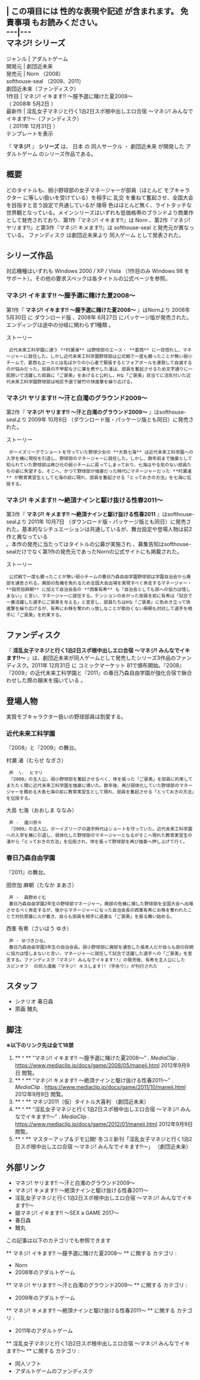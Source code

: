 |  この項目には **性的な表現や記述** が含まれます。  免責事項  もお読みください。  
---|---  
マネジ! シリーズ  
---  
ジャンル  |  アダルトゲーム   
開発元  |  劇団近未来   
発売元  |  Norn  （2008）   
softhouse-seal  （2009、2011）  
劇団近未来（ファンディスク）  
1作目  |  マネジ! イキます!! 〜膣予選に賭けた夏2008〜   
（  2008年  5月2日  ）  
最新作  |  淫乱女子マネジと行く1泊2日スポ根中出しエロ合宿 〜マネジ! みんなでイキます!!〜（ファンディスク）   
（  2011年  12月31日  ）  
テンプレートを表示  
  
『 **マネジ!** 』 **シリーズ** は、  日本  の  同人サークル  ・  劇団近未来  が開発した  アダルトゲーム  のシリーズ作品である。

##  概要



どのタイトルも、弱小野球部の女子マネージャーが部員（ほとんど  モブキャラクター  に等しい扱いを受けている）を相手に  乱交
を重ねて奮起させ、全国大会を目指すと言う設定で共通しているが  陵辱
色はほとんど無く、ライトタッチな世界観となっている。メインシリーズはいずれも低価格帯のブランドより商業作として発売されており、第1作『マネジ!
イキます!!』は  Norn  、第2作『マネジ! ヤリます!!』と第3作『マネジ! キメます!!』は  softhouse-seal
と発売元が異なっている。  ファンディスク  は劇団近未来より  同人ゲーム  として発表された。

##  シリーズ作品



対応機種はいずれも  Windows 2000  /  XP  /  Vista  （1作目のみ  Windows 98
をサポート）。その他の要求スペックは各タイトルの公式ページを参照。

###  マネジ! イキます!! 〜膣予選に賭けた夏2008〜



第1作『 **マネジ! イキます!! 〜膣予選に賭けた夏2008〜** 』はNornより  2008年  5月30日  に  ダウンロード版  、2008年
6月27日  にパッケージ版が発売された。エンディングは途中の分岐に関わらず1種類    。

ストーリー

     近代未来工科学園に通う **村瀬渚** は野球部のエース・ **葛西** に一目惚れし、マネージャーに就任した。しかし近代未来工科学園野球部は公式戦で一度も勝ったことが無い弱小チームで、葛西もエースとは名ばかりの小心者で緊張するとフォアボールを連発して自滅するのが悩みだった。部員の不甲斐なさに業を煮やした渚は、部員を奮起させるため文字通りに一肌脱いで活躍した部員に「ご褒美」をあげると公約し、Hな「ご褒美」目当てに活気付いた近代未来工科学園野球部は地区予選で破竹の快進撃を繰り広げる。 

###  マネジ! ヤリます!! 〜汗と白濁のグラウンド2009〜



第2作『 **マネジ! ヤリます!! 〜汗と白濁のグラウンド2009〜** 』はsofthouse-sealより  2009年  10月9日
（ダウンロード版・パッケージ版とも同日）に発売された。

ストーリー

     ボーイズリーグでショートを守っていた野球少女の **大島七海** は近代未来工科学園への入学を機に現役を引退し、野球部のマネージャーに就任した。しかし、数年前まで強豪として知られていた野球部は再び元の弱小チームに戻ってしまっており、七海はやる気のない部員たちの姿に失望する。そこへ、かつて野球部が強豪だった時代にマネージャーだった **村瀬渚** が教育実習生として七海の前に現れ、部員を奮起させる「とっておきの方法」を七海に伝授する。 

###  マネジ! キメます!! 〜絶頂ナインと駆け抜ける性春2011〜



第3作『 **マネジ! キメます!! 〜絶頂ナインと駆け抜ける性春2011** 』はsofthouse-sealより  2011年  10月7日
（ダウンロード版・パッケージ版とも同日）に発売された。基本的なシチュエーションは共通しているが、舞台設定や登場人物は前2作と異なっている  
。本作の発売に当たってはタイトルの公募が実施され    、募集告知はsofthouse-
sealだけでなく第1作の発売元であったNornの公式サイトにも掲載された。

ストーリー

     公式戦で一度も勝ったことが無い弱小チームの春日乃森自由学園野球部は学園自治会から廃部を通告される。廃部の危機を免れるため全国大会出場を実現すべく奔走するマネージャー・ **田奈加麻朝** に加えて自治会長の **西峯有希** も「自治会としても部への協力は惜しまない」と言い、マネージャーに就任する。テンションのあがった部員を前に有希は「試合で一番活躍した選手にご褒美を与える」と宣言し、部員たちはHな「ご褒美」に色めき立って快進撃を繰り広げるが、有希にお株を奪われっ放しなことが面白くない麻朝も対抗して選手を相手に「ご褒美」を約束する。 

##  ファンディスク



『 **淫乱女子マネジと行く1泊2日スポ根中出しエロ合宿 〜マネジ! みんなでイキます!!〜**
』は、劇団近未来が同人ゲームとして発売したシリーズ3作品のファンディスク。2011年  12月31日  に  コミックマーケット
81で頒布開始。『2008』『2009』の近代未来工科学園と『2011』の春日乃森自由学園が強化合宿で鉢合わせした際の顛末を描いている    。

##  登場人物



実質モブキャラクター扱いの野球部員は割愛する。

###  近代未来工科学園



『2008』と『2009』の舞台。

村瀬 渚（むらせ なぎさ）

     声  \-  ヒマリ 
     『2008』の主人公。弱小野球部を奮起させるべく、体を張った「ご褒美」を部員に約束してまたたく間に近代未来工科学園を強豪に導いた。数年後、再び弱体化していた野球部のマネージャーを務める大島七海の前に教育実習生として現れ、部員を奮起させる「とっておきの方法」を伝授する。 
大島 七海（おおしま ななみ）

     声 -  逢川奈々 
     『2009』の主人公。ボーイズリーグの選手時代はショートを守っていた。近代未来工科学園への入学を機に引退し、弱体化した野球部のマネージャーとなるがそこへ現れた教育実習生の渚から「とっておきの方法」を伝授され、体を張って野球部を再び強豪へ押し上げて行く。 

###  春日乃森自由学園



『2011』の舞台。

田奈加 麻朝（たなか まあさ）

     声 -  森野めぐむ 
     春日乃森自由学園2年生の野球部マネージャー。廃部の危機に瀕した野球部を全国大会へ出場させるべく奔走するが、後からマネージャーになった自治会長の西峯有希にお株を奪われたことで対抗意識に火が着き、自らも部員を相手に過激な「ご褒美」を振る舞い始める。 
西峯 有希（さいほう ゆき）

     声 - ゆづきひな。 
     春日乃森自由学園3年生の自治会長。弱小野球部に廃部を通告した張本人だが自らも部の存続に協力は惜しまないと言い、マネージャーに就任して試合で活躍した選手への「ご褒美」を宣言する。ファンディスク『マネジ! みんなでイキます!!』の発売後、有希を主人公にした  スピンオフ  の同人漫画『マネジ! キスします!!（字余り）』が刊行された    。 

##  スタッフ



  * シナリオ 春日森 
  * 原画  鰻丸 

##  脚注



**※以下のリンク先は全て18禁**

  1. ** ^  ** “マネジ! イキます!! 〜膣予選に賭けた夏2008〜”  . _MediaClip_ .  https://www.mediaclip.jp/docs/game/2008/05/maneji.html  2012年9月9日  閲覧。 
  2. ** ^  ** “マネジ! キメます!! 〜絶頂ナインと駆け抜ける性春2011〜”  . _MediaClip_ .  https://www.mediaclip.jp/docs/game/2011/10/maneji.html  2012年9月9日  閲覧。 
  3. ** ^  ** マネジ2011（仮）タイトル大喜利  （劇団近未来） 
  4. ** ^  ** “淫乱女子マネジと行く1泊2日スポ根中出しエロ合宿 〜マネジ! みんなでイキます!!〜”  . _MediaClip_ .  https://www.mediaclip.jp/docs/game/2012/01/maneji.html  2012年9月9日  閲覧。 
  5. ** ^  ** マスターアップ＆デモ公開! 冬コミ新刊「淫乱女子マネジと行く1泊2日スポ根中出しエロ合宿 〜マネジ! みんなでイキます!!〜」  （劇団近未来） 

##  外部リンク



  * マネジ! ヤリます!! 〜汗と白濁のグラウンド2009〜 
  * マネジ! キメます!! 〜絶頂ナインと駆け抜ける性春2011〜 
  * 淫乱女子マネジと行く1泊2日スポ根中出しエロ合宿 〜マネジ! みんなでイキます!!〜 
  * 娘マネジ! イキます!! 〜SEX a GAME 2017〜 
  * 春日森 
  * 鰻丸 

この記事は以下のカテゴリでも参照できます

** マネジ! イキます!! 〜膣予選に賭けた夏2008〜  ** に関する  カテゴリ  :

  * Norn 
  * 2008年のアダルトゲーム 

** マネジ! ヤリます!! 〜汗と白濁のグラウンド2009〜  ** に関する  カテゴリ  :

  * 2009年のアダルトゲーム 

** マネジ! キメます!! 〜絶頂ナインと駆け抜ける性春2011〜  ** に関する  カテゴリ  :

  * 2011年のアダルトゲーム 

** 淫乱女子マネジと行く1泊2日スポ根中出しエロ合宿 〜マネジ! みんなでイキます!!〜  ** に関する  カテゴリ  :

  * 同人ソフト 
  * アダルトゲームのファンディスク 

